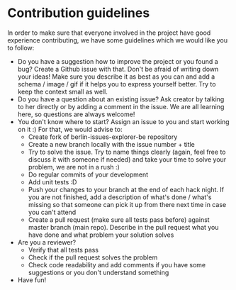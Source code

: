 
# Contribution guidelines

In order to make sure that everyone involved in the project have good experience contributing, we have some guidelines which we would like you to follow:

- Do you have a suggestion how to improve the project or you found a bug? Create a Github issue with that. Don't be afraid of writing down your ideas! Make sure you describe it as best as you can and add a schema / image / gif if it helps you to express yourself better. Try to keep the context small as well. 
- Do you have a question about an existing issue? Ask creator by talking to her directly or by adding a comment in the issue. We are all learning here, so questions are always welcome!
- You don't know where to start? Assign an issue to you and start working on it :) For that, we would advise to:
  - Create fork of berlin-issues-explorer-be repository
  - Create a new branch locally with the issue number + title
  - Try to solve the issue. Try to name things clearly (again, feel free to discuss it with someone if needed) and take your time to solve your problem, we are not in a rush :)
  - Do regular commits of your development
  - Add unit tests :D
  - Push your changes to your branch at the end of each hack night. If you are not finished, add a description of what's done / what's missing so that someone can pick it up from there next time in case you can't attend
  - Create a pull request (make sure all tests pass before) against master branch (main repo). Describe in the pull request what you have done and what problem your solution solves
- Are you a reviewer?
  - Verify that all tests pass
  - Check if the pull request solves the problem
  - Check code readability and add comments if you have some suggestions or you don't understand something
- Have fun!